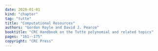 ```yaml
---
date: 2020-01-01
kind: "chapter"
tag: "tutte"
title: "Computational Resources"
authors: "Gordon Royle and David J. Pearce"
booktitle: "CRC Handbook on the Tutte polynomial and related topics"
pages: "161--175"
copyright: "CRC Press"
---
```

